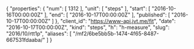 {
  "properties": {
    "num": [
      1312
    ],
    "unit": [
      "steps"
    ],
    "start": [
      "2016-10-16T00:00:00Z"
    ],
    "end": [
      "2016-10-17T00:00:00Z"
    ],
    "published": [
      "2016-10-17T00:00:00Z"
    ]
  },
  "client_id": "https://www-api.jvt.me/fit",
  "date": "2016-10-17T00:00:00Z",
  "kind": "steps",
  "h": "h-measure",
  "slug": "2016/10/rtt1p",
  "aliases": [
    "/mf2/6be5bb5b-1474-4f65-8487-667531fdaaba/"
  ]
}
